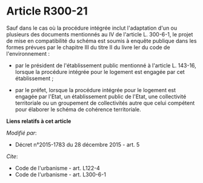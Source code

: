 # Article R300-21

Sauf dans le cas où la procédure intégrée inclut l'adaptation d'un ou plusieurs des documents mentionnés au IV de l'article
L. 300-6-1, le projet de mise en compatibilité du schéma est soumis à enquête publique dans les formes prévues par le
chapitre III du titre II du livre Ier du code de l'environnement :

- par le président de l'établissement public mentionné à l'article L. 143-16, lorsque la procédure intégrée pour le logement
est engagée par cet établissement ;

- par le préfet, lorsque la procédure intégrée pour le logement est engagée par l'Etat, un établissement public de l'Etat,
une collectivité territoriale ou un groupement de collectivités autre que celui compétent pour élaborer le schéma de
cohérence territoriale.

**Liens relatifs à cet article**

_Modifié par_:

  - Décret n°2015-1783 du 28 décembre 2015 - art. 5

_Cite_:

  - Code de l'urbanisme - art. L122-4
  - Code de l'urbanisme - art. L300-6-1
